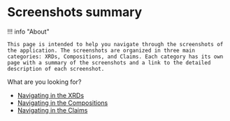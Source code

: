 # Screenshots summary

!!! info "About"

    This page is intended to help you navigate through the screenshots of the application. The screenshots are organized in three main categories: XRDs, Compositions, and Claims. Each category has its own page with a summary of the screenshots and a link to the detailed description of each screenshot.

What are you looking for?

* [Navigating in the XRDs](./xrds/index.md)
* [Navigating in the Compositions](./compositions/index.md)
* [Navigating in the Claims](./claims/index.md)
